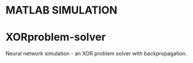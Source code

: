 MATLAB SIMULATION
=================
XORproblem-solver
=================

Neural network simulation - an XOR problem solver with backpropagation.
